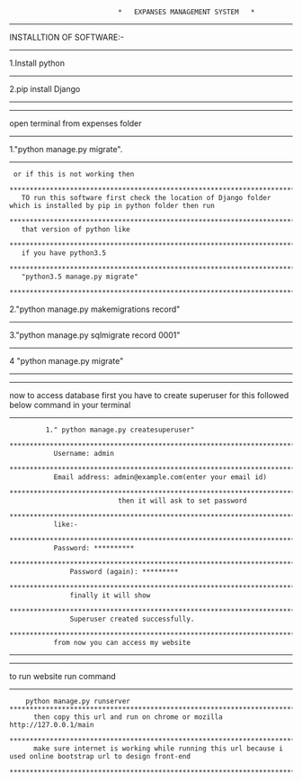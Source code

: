                                *   EXPANSES MANAGEMENT SYSTEM   *
******************************************************************************************************************************			       
				  
INSTALLTION OF SOFTWARE:-
******************************************************************************************************************************************************************************************************************************************************
1.Install python
*****************************************************************************************************************************************************************************************************************************************************
2.pip install Django
***************************************************************************************************************************
***************************************************************************************************************************
open terminal from expenses folder 
*****************************************************************************************************************************************************************************************************************************************************
   1."python manage.py migrate".
   *****************************************************************************************************************************************************************************************************************************************************
     or if this is not working then 
     *****************************************************************************************************************************************************************************************************************************************************
       TO run this software first check the location of Django folder which is installed by pip in python folder then run 
       *****************************************************************************************************************************************************************************************************************************************************
       that version of python like 
       *****************************************************************************************************************************************************************************************************************************************************
       if you have python3.5
       *****************************************************************************************************************************************************************************************************************************************************
       "python3.5 manage.py migrate"
       *****************************************************************************************************************************************************************************************************************************************************
  2."python manage.py makemigrations record"
  *****************************************************************************************************************************************************************************************************************************************************
  3."python manage.py sqlmigrate record 0001"
  *****************************************************************************************************************************************************************************************************************************************************
  4 "python manage.py migrate"       
*****************************************************************************************************************************

*****************************************************************************************************************************
now to access database first you have to create superuser for this followed below command in your terminal
*****************************************************************************************************************************************************************************************************************************************************
             1." python manage.py createsuperuser"
	     *****************************************************************************************************************************************************************************************************************************************************
	           Username: admin
		   *****************************************************************************************************************************************************************************************************************************************************
	           Email address: admin@example.com(enter your email id)
		   *****************************************************************************************************************************************************************************************************************************************************
	                           then it will ask to set password
				   *****************************************************************************************************************************************************************************************************************************************************
	           like:-
		   *****************************************************************************************************************************************************************************************************************************************************
	           Password: **********
		   *****************************************************************************************************************************************************************************************************************************************************
                   Password (again): *********
		   *****************************************************************************************************************************************************************************************************************************************************
                   finally it will show 		  
		   *****************************************************************************************************************************************************************************************************************************************************
                   Superuser created successfully.
		   *****************************************************************************************************************************************************************************************************************************************************
	           from now you can access my website 
		   
*****************************************************************************************************************************

*******************************************************************************************************************************
 to run website run command
 *****************************************************************************************************************************************************************************************************************************************************
        python manage.py runserver
	*****************************************************************************************************************************************************************************************************************************************************
	      then copy this url and run on chrome or mozilla http://127.0.0.1/main
	      *****************************************************************************************************************************************************************************************************************************************************
	      make sure internet is working while running this url because i used online bootstrap url to design front-end
	      *****************************************************************************************************************************************************************************************************************************************************
  
